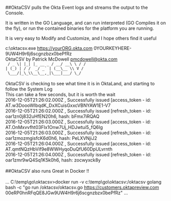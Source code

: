 ##OktaCSV pulls the Okta Event logs and streams the output to the Console.

It is written in the GO Language, and can run interpreted (GO Compiles it on the fly),
or run the contained binaries for the platform you are running.

It is very easy to Modify and Customize, and I hope others find it useful


c:\oktacsv.exe https://yourORG.okta.com 0YOURKEYHERE-9UW4H9r6j6scgnzbzx0bePfRz <br/>
OktaCSV by Patrick McDowell pmcdowell@okta.com<br/>
`` / _ \| |_| |_ __ _ / __/ __\ \ / /``<br/>
``| (_) | / /  _/ _` | (__\__ \\ V /``<br/>
`` \___/|_\_\\__\__,_|\___|___/ \_/``<br/>
<br/>
OktaCSV is checking to see what time it is in OktaLand, and starting to follow the System Log<br/>
This can take a few seconds, but it is worth the wait<br/>
2016-12-05T21:26:02.000Z , Successfully issued [access_token - id: AT.w3DoooWIbqdK_DxXCuisGxxcVBNYAW1E1-V7<br/>
2016-12-05T21:26:02.000Z , Successfully issued [refresh_token - id: oar1zn0j832uHfEN20h6, hash: bFmx7iRQAQ<br/>
2016-12-05T21:26:03.000Z , Successfully issued [access_token - id: AT.OnMxvvfht03FIx1Onw7Uj_HDJwtui5_fQ6Ig<br/>
2016-12-05T21:26:03.000Z , Successfully issued [refresh_token - id: oar1zmozmgisfcK6d0h6, hash: PeLXVNjiJ2<br/>
2016-12-05T21:26:04.000Z , Successfully issued [access_token - id: AT.qmtNQzHbVif9e8WWHyqoDuQfU60DpULvrnth<br/>
2016-12-05T21:26:04.000Z , Successfully issued [refresh_token - id: oar1zmr9wQ4Sq1K5k0h6, hash: zocwyxck8y<br/>
<br/>
##OktaCSV also runs Great in Docker !!<br/><br/>
...
C:\temp\go\oktacsv>docker run -v c:\temp\go\oktacsv:/oktacsv golang bash -c "go run /oktacsv/oktacsv.go https://customers.oktapreview.com 00eRP0hnRFqQE8JGw9UW4H9r6j6scgnzbzx0bePfRz"
...

